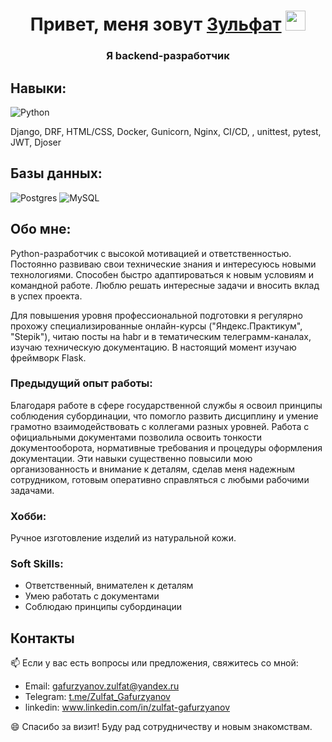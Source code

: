 <h1 align="center">Привет, меня зовут <a href="https://daniilshat.ru/" target="_blank">Зульфат</a> 
<img src="https://github.com/blackcater/blackcater/raw/main/images/Hi.gif" height="32"/></h1>
<h3 align="center">Я backend-разработчик</h3>


## Навыки:

![Python](https://img.shields.io/badge/-Python-3670A0?style=for-the-badge&logo=python&logoColor=ffdd54)

   Django, DRF, HTML/CSS, Docker, Gunicorn, Nginx, CI/CD, , unittest, pytest, JWT, Djoser

## Базы данных:   

![Postgres](https://img.shields.io/badge/postgres-%23316192.svg?style=for-the-badge&logo=postgresql&logoColor=white)
![MySQL](https://img.shields.io/badge/mysql-4479A1.svg?style=for-the-badge&logo=mysql&logoColor=white)



## Обо мне:      

Python-разработчик с высокой мотивацией и ответственностью. Постоянно развиваю свои
технические знания и интересуюсь новыми технологиями. Способен быстро
адаптироваться к новым условиям и командной работе. Люблю решать интересные задачи
и вносить вклад в успех проекта.

Для повышения уровня профессиональной подготовки я регулярно прохожу
специализированные онлайн-курсы ("Яндекс.Практикум", "Stepik"), читаю посты на habr и
в тематическим телеграмм-каналах, изучаю техническую документацию. В настоящий
момент изучаю фреймворк Flask.

### Предыдущий опыт работы: 
Благодаря работе в сфере государственной службы я освоил принципы соблюдения субординации, что помогло развить
дисциплину и умение грамотно взаимодействовать с коллегами разных уровней.
Работа с официальными документами позволила освоить тонкости документооборота,
нормативные требования и процедуры оформления документации. Эти навыки
существенно повысили мою организованность и внимание к деталям, сделав меня
надежным сотрудником, готовым оперативно справляться с любыми рабочими задачами.

### Хобби: 
Ручное изготовление изделий из натуральной кожи.

### Soft Skills:
   - Ответственный, внимателен к деталям
   - Умею работать с документами
   - Соблюдаю принципы субординации

## Контакты

   📫 Если у вас есть вопросы или предложения, свяжитесь со мной:
   - Email: gafurzyanov.zulfat@yandex.ru
   - Telegram: [t.me/Zulfat_Gafurzyanov](https://t.me/Zulfat_Gafurzyanov)
   - linkedin: www.linkedin.com/in/zulfat-gafurzyanov

   😄 Спасибо за визит! Буду рад сотрудничеству и новым знакомствам.
